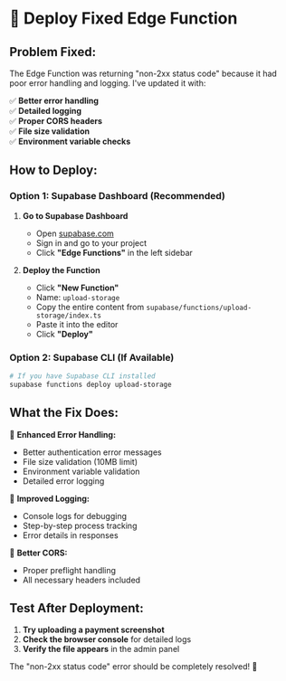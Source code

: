 # 🚀 Deploy Fixed Edge Function

## **Problem Fixed:**
The Edge Function was returning "non-2xx status code" because it had poor error handling and logging. I've updated it with:

✅ **Better error handling**  
✅ **Detailed logging**  
✅ **Proper CORS headers**  
✅ **File size validation**  
✅ **Environment variable checks**  

## **How to Deploy:**

### **Option 1: Supabase Dashboard (Recommended)**

1. **Go to Supabase Dashboard**
   - Open [supabase.com](https://supabase.com)
   - Sign in and go to your project
   - Click **"Edge Functions"** in the left sidebar

2. **Deploy the Function**
   - Click **"New Function"**
   - Name: `upload-storage`
   - Copy the entire content from `supabase/functions/upload-storage/index.ts`
   - Paste it into the editor
   - Click **"Deploy"**

### **Option 2: Supabase CLI (If Available)**

```bash
# If you have Supabase CLI installed
supabase functions deploy upload-storage
```

## **What the Fix Does:**

🔧 **Enhanced Error Handling:**
- Better authentication error messages
- File size validation (10MB limit)
- Environment variable validation
- Detailed error logging

🔧 **Improved Logging:**
- Console logs for debugging
- Step-by-step process tracking
- Error details in responses

🔧 **Better CORS:**
- Proper preflight handling
- All necessary headers included

## **Test After Deployment:**

1. **Try uploading a payment screenshot**
2. **Check the browser console** for detailed logs
3. **Verify the file appears** in the admin panel

The "non-2xx status code" error should be completely resolved! 🎉
